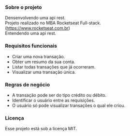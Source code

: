 ### Sobre o projeto

Densenvolvendo uma api rest.  
Projeto realizado no MBA Rocketseat Full-stack. (https://www.rocketseat.com.br)  
Entendendo uma api rest.

### Requisitos funcionais

- Criar uma nova transação.
- Obter um resumo da sua conta.
- Listar todas transações que já ocorreram.
- Visualizar uma transação única.

### Regras de negócio

- A transação pode ser do tipo crédito ou débito.
- Identificar o usuário entre as requisições.
- O usuário só pode visualizar transações o qual ele criou.

### Licença

Esse projeto está sob a licença MIT.